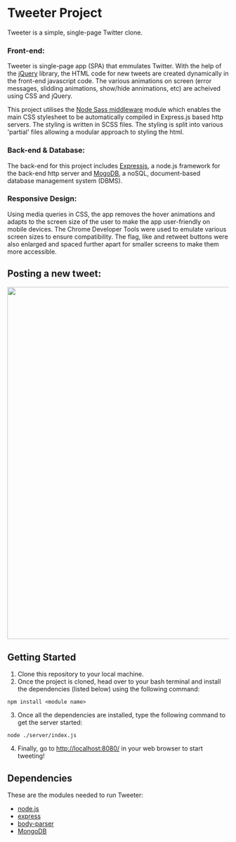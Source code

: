 # Tweeter Project

Tweeter is a simple, single-page Twitter clone.

### Front-end:
Tweeter is single-page app (SPA) that emmulates Twitter. With the help of the [jQuery](https://jquery.com/) library, the HTML code for new tweets are created dynamically in the front-end javascript code. The various animations on screen (error messages, slidding animations, show/hide annimations, etc) are acheived using CSS and jQuery.

This project utilises the [Node Sass middleware](https://www.npmjs.com/package/node-sass-middleware) module which enables the main CSS stylesheet to be automatically compiled in Express.js based http servers. The styling is written in SCSS files. The styling is split into various 'partial' files allowing a modular approach to styling the html.

### Back-end & Database:
The back-end for this project includes [Expressjs](https://expressjs.com/), a node.js framework for the back-end http server and [MogoDB](https://www.mongodb.com/), a noSQL, document-based database management system (DBMS).

### Responsive Design:
Using media queries in CSS, the app removes the hover animations and adapts to the screen size of the user to make the app user-friendly on mobile devices. The Chrome Developer Tools were used to emulate various screen sizes to ensure compatibility. The flag, like and retweet buttons were also enlarged and spaced further apart for smaller screens to make them more accessible.

## Posting a new tweet:

<img src="./screenshots/ScreenRecording.gif" width="800">

## Getting Started

1. Clone this repository to your local machine.
2. Once the project is cloned, head over to your bash terminal and install the dependencies (listed below) using the following command:
```
npm install <module name>
```
3. Once all the dependencies are installed, type the following command to get the server started:
```
node ./server/index.js
```
4. Finally, go to <http://localhost:8080/> in your web browser to start tweeting!

## Dependencies

These are the modules needed to run Tweeter:

- [node.js](https://nodejs.org)
- [express](https://expressjs.com/)
- [body-parser](https://www.npmjs.com/package/body-parser)
- [MongoDB](https://www.mongodb.com/)




